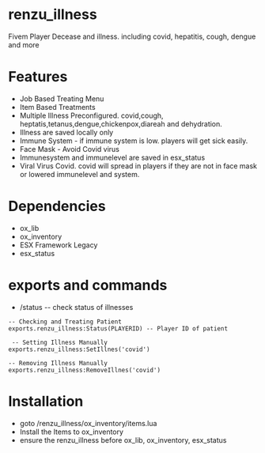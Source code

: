 # renzu_illness
Fivem Player Decease and illness. including covid, hepatitis, cough, dengue and more

# Features
- Job Based Treating Menu
- Item Based Treatments
- Multiple Illness Preconfigured. covid,cough, heptatis,tetanus,dengue,chickenpox,diareah and dehydration.
- Illness are saved locally only
- Immune System - if immune system is low. players will get sick easily.
- Face Mask - Avoid Covid virus
- Immunesystem and immunelevel are saved in esx_status
- Viral Virus Covid. covid will spread in players if they are not in face mask or lowered immunelevel and system.

# Dependencies
- ox_lib
- ox_inventory
- ESX Framework Legacy
- esx_status

# exports and commands
- /status -- check status of illnesses
 ```
 -- Checking and Treating Patient
 exports.renzu_illness:Status(PLAYERID) -- Player ID of patient
 
  -- Setting Illness Manually
 exports.renzu_illness:SetIllnes('covid')

 -- Removing Illness Manually
 exports.renzu_illness:RemoveIllnes('covid')
 ``` 

# Installation
- goto /renzu_illness/ox_inventory/items.lua
- Install the Items to ox_inventory
- ensure the renzu_illness before ox_lib, ox_inventory, esx_status
